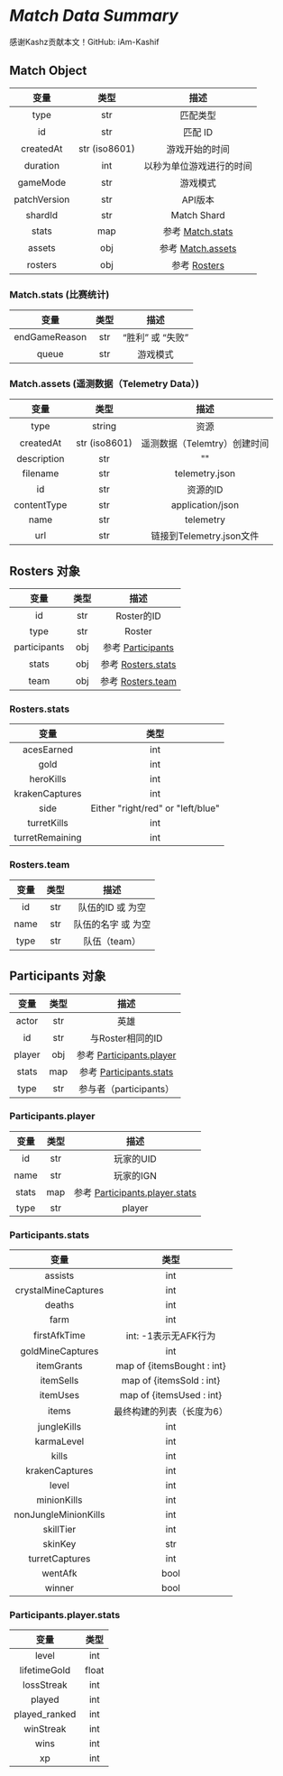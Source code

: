 # ***Match Data Summary***

感谢Kashz贡献本文！GitHub: iAm-Kashif

## **Match Object**

| 变量 | 类型 | 描述 |
| :---: | :---: | :---: |
| type | str | 匹配类型 |
| id | str | 匹配 ID |
| createdAt | str (iso8601) | 游戏开始的时间 |
| duration | int | 以秒为单位游戏进行的时间 |
| gameMode | str | 游戏模式 |
| patchVersion | str | API版本 |
| shardId | str | Match Shard |
| stats | map | 参考 [Match.stats](#1) |
| assets | obj | 参考 [Match.assets](#2)  |
| rosters | obj | 参考 [Rosters](#3) |

### <a name="1"></a> **Match.stats** **(比赛统计)**

| 变量 | 类型 | 描述 |
| :---: | :---: |:---: |
| endGameReason | str | “胜利” 或 “失败” |
| queue | str | 游戏模式 |

### <a name="2"></a> **Match.assets** **(遥测数据（Telemetry Data）)**

| 变量 | 类型 | 描述 |
| :---: | :---: |:---: |
| type | string | 资源 |
| createdAt | str (iso8601) | 遥测数据（Telemtry）创建时间
| description | str | "" |
| filename | str | telemetry.json |
| id | str | 资源的ID |
| contentType | str | application/json |
| name | str | telemetry |
| url | str | 链接到Telemetry.json文件 |

## <a name="3"></a> **Rosters 对象**

| 变量 | 类型 | 描述 |
| :---: | :---: | :---: |
| id | str | Roster的ID |
| type | str | Roster
| participants | obj | 参考 [Participants](#4) |
| stats | obj | 参考 [Rosters.stats](#5) |
| team | obj | 参考 [Rosters.team](#6) |

### <a name="5"></a>**Rosters.stats**

| 变量 | 类型 |
| :---: | :---: |
| acesEarned | int |
| gold | int |
| heroKills | int |
| krakenCaptures | int |
| side | Either "right/red" or "left/blue" |
| turretKills | int |
| turretRemaining | int |

### <a name="6"></a>**Rosters.team**

| 变量 | 类型 | 描述 |
| :---: | :---: | :---: |
| id | str | 队伍的ID 或 为空 |
| name | str | 队伍的名字 或 为空 |
| type | str | 队伍（team） |

## <a name="4"></a>**Participants 对象**

| 变量 | 类型 | 描述 |
| :---: | :---: | :---: |
| actor | str | 英雄 |
| id | str | 与Roster相同的ID |
| player | obj | 参考 [Participants.player](#7)|
| stats | map | 参考 [Participants.stats](#8) |
| type | str | 参与者（participants） |

### <a name="7"></a>**Participants.player**

| 变量 | 类型 | 描述 |
| :---: | :---: | :---: |
| id | str | 玩家的UID |
| name | str | 玩家的IGN |
| stats | map | 参考 [Participants.player.stats](#9) |
| type | str | player |

### <a name="8"></a>**Participants.stats**

| 变量 | 类型 |
| :---: | :---: |
| assists | int |
| crystalMineCaptures | int |
| deaths | int |
| farm | int |
| firstAfkTime | int: -1表示无AFK行为 |
| goldMineCaptures | int |
| itemGrants | map of {itemsBought : int} |
| itemSells | map of {itemsSold : int} |
| itemUses | map of {itemsUsed : int} |
| items | 最终构建的列表（长度为6） |
| jungleKills | int |
| karmaLevel | int |
| kills | int |
| krakenCaptures | int |
| level | int |
| minionKills | int |
| nonJungleMinionKills | int |
| skillTier | int |
| skinKey | str |
| turretCaptures | int |
| wentAfk | bool |
| winner | bool |

### <a name="9"></a> **Participants.player.stats**

| 变量 | 类型 | 
| :---: | :---: | 
| level | int |
| lifetimeGold | float |
| lossStreak | int |
| played | int |
| played\_ranked | int |
| winStreak | int |
| wins | int |
| xp | int |